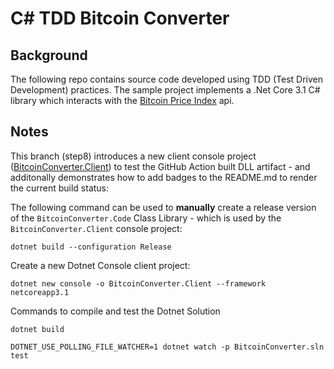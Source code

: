 # C# TDD Bitcoin Converter

## Background
The following repo contains source code developed using TDD (Test Driven Development) practices. The sample project implements a .Net Core 3.1 C# library which interacts with the [Bitcoin Price Index](https://www.coindesk.com/coindesk-api) api.

## Notes

This branch (step8) introduces a new client console project ([BitcoinConverter.Client](https://github.com/cloudacademy/csharp-tdd-bitcoinconverter/tree/step8/BitcoinConverter.Client)) to test the GitHub Action built DLL artifact - and additonally demonstrates how to add badges to the README.md to render the current build status:

The following command can be used to **manually** create a release version of the ```BitcoinConverter.Code``` Class Library - which is used by the ```BitcoinConverter.Client``` console project:

```
dotnet build --configuration Release
```

Create a new Dotnet Console client project:

```
dotnet new console -o BitcoinConverter.Client --framework netcoreapp3.1
```

Commands to compile and test the Dotnet Solution

```
dotnet build
```

```
DOTNET_USE_POLLING_FILE_WATCHER=1 dotnet watch -p BitcoinConverter.sln test
```
